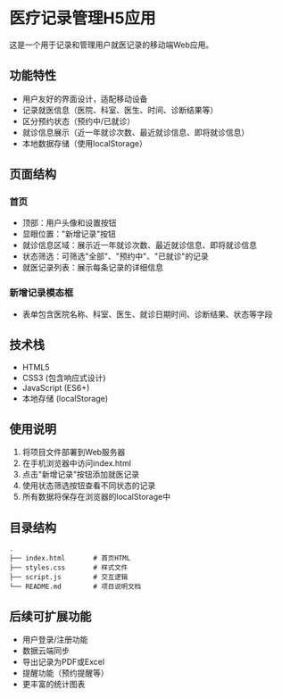 # 医疗记录管理H5应用

这是一个用于记录和管理用户就医记录的移动端Web应用。

## 功能特性

- 用户友好的界面设计，适配移动设备
- 记录就医信息（医院、科室、医生、时间、诊断结果等）
- 区分预约状态（预约中/已就诊）
- 就诊信息展示（近一年就诊次数、最近就诊信息、即将就诊信息）
- 本地数据存储（使用localStorage）

## 页面结构

### 首页
- 顶部：用户头像和设置按钮
- 显眼位置："新增记录"按钮
- 就诊信息区域：展示近一年就诊次数、最近就诊信息、即将就诊信息
- 状态筛选：可筛选"全部"、"预约中"、"已就诊"的记录
- 就医记录列表：展示每条记录的详细信息

### 新增记录模态框
- 表单包含医院名称、科室、医生、就诊日期时间、诊断结果、状态等字段

## 技术栈

- HTML5
- CSS3 (包含响应式设计)
- JavaScript (ES6+)
- 本地存储 (localStorage)

## 使用说明

1. 将项目文件部署到Web服务器
2. 在手机浏览器中访问index.html
3. 点击"新增记录"按钮添加就医记录
4. 使用状态筛选按钮查看不同状态的记录
5. 所有数据将保存在浏览器的localStorage中

## 目录结构

```
.
├── index.html       # 首页HTML
├── styles.css       # 样式文件
├── script.js        # 交互逻辑
└── README.md        # 项目说明文档
```

## 后续可扩展功能

- 用户登录/注册功能
- 数据云端同步
- 导出记录为PDF或Excel
- 提醒功能（预约提醒等）
- 更丰富的统计图表